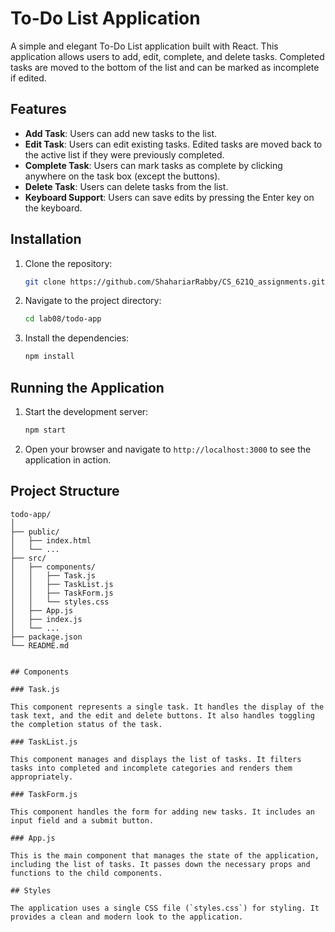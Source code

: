 # To-Do List Application

A simple and elegant To-Do List application built with React. This application allows users to add, edit, complete, and delete tasks. Completed tasks are moved to the bottom of the list and can be marked as incomplete if edited.

## Features

- **Add Task**: Users can add new tasks to the list.
- **Edit Task**: Users can edit existing tasks. Edited tasks are moved back to the active list if they were previously completed.
- **Complete Task**: Users can mark tasks as complete by clicking anywhere on the task box (except the buttons).
- **Delete Task**: Users can delete tasks from the list.
- **Keyboard Support**: Users can save edits by pressing the Enter key on the keyboard.

## Installation

1. Clone the repository:
    ```sh
    git clone https://github.com/ShahariarRabby/CS_621Q_assignments.git
    ```

2. Navigate to the project directory:
    ```sh
    cd lab08/todo-app
    ```

3. Install the dependencies:
    ```sh
    npm install
    ```

## Running the Application

1. Start the development server:
    ```sh
    npm start
    ```

2. Open your browser and navigate to `http://localhost:3000` to see the application in action.

## Project Structure

```plaintext
todo-app/
│
├── public/
│   ├── index.html
│   └── ...
├── src/
│   ├── components/
│   │   ├── Task.js
│   │   ├── TaskList.js
│   │   ├── TaskForm.js
│   │   └── styles.css
│   ├── App.js
│   ├── index.js
│   └── ...
├── package.json
└── README.md


## Components

### Task.js

This component represents a single task. It handles the display of the task text, and the edit and delete buttons. It also handles toggling the completion status of the task.

### TaskList.js

This component manages and displays the list of tasks. It filters tasks into completed and incomplete categories and renders them appropriately.

### TaskForm.js

This component handles the form for adding new tasks. It includes an input field and a submit button.

### App.js

This is the main component that manages the state of the application, including the list of tasks. It passes down the necessary props and functions to the child components.

## Styles

The application uses a single CSS file (`styles.css`) for styling. It provides a clean and modern look to the application.
